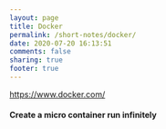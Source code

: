 ```yaml
---
layout: page
title: Docker
permalink: /short-notes/docker/
date: 2020-07-20 16:13:51
comments: false
sharing: true
footer: true
---
```


https://www.docker.com/

#### Create a micro container run infinitely

```
```

